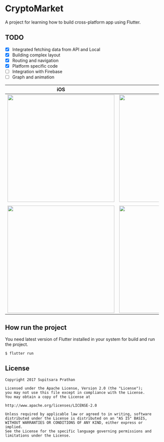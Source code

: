 # CryptoMarket

A project for learning how to build cross-platform app using Flutter.

## TODO
- [x] Integrated fetching data from API and Local
- [x] Building complex layout
- [x] Routing and navigation
- [x] Platform specific code
- [ ] Integration with Firebase
- [ ] Graph and animation

| iOS | Android |
| --- | ------- |
| <img src="https://github.com/prathanbomb/crypto_market/blob/master/screenshot/screenshot_ios.png" width="350"/> | <img src="https://github.com/prathanbomb/crypto_market/blob/master/screenshot/screenshot_android.png" width="350"/> |
||
| <img src="https://github.com/prathanbomb/crypto_market/blob/master/screenshot/screenshot_ios_2.png" width="350"/> | <img src="https://github.com/prathanbomb/crypto_market/blob/master/screenshot/screenshot_android_2.png" width="350"/> |

## How run the project

You need latest version of Flutter installed in your system for build and run the project.

```shell
$ flutter run
```

License
-------

```
Copyright 2017 Supitsara Prathan

Licensed under the Apache License, Version 2.0 (the "License");
you may not use this file except in compliance with the License.
You may obtain a copy of the License at

http://www.apache.org/licenses/LICENSE-2.0

Unless required by applicable law or agreed to in writing, software
distributed under the License is distributed on an "AS IS" BASIS,
WITHOUT WARRANTIES OR CONDITIONS OF ANY KIND, either express or implied.
See the License for the specific language governing permissions and
limitations under the License.
```
